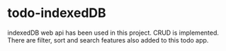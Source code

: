 # todo-indexedDB
indexedDB web api has been used in this project. CRUD is implemented. There are filter, sort and search features also added to this todo app.
